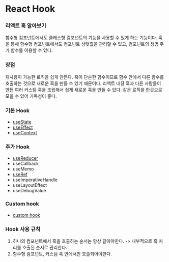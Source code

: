 # React Hook

### 리액트 훅 알아보기
함수형 컴포넌트에서도 클래스형 컴포넌트의 기능을 사용할 수 있게 하는 기능이다.
훅을 통해 함수형 컴포넌트에서도 컴포넌트 상탯값을 관리할 수 있고, 컴포넌트의 생명 주기 함수를 이용할 수 있다.

### 장점
재사용이 가능한 로직을 쉽게 만든다. 훅이 단순한 함수이므로 함수 안에서 다른 함수를 호출하는 것으로 새로운 훅을 만들 수 있기 때문이다.
리액트 내장 훅과 다른 사람들이 만든 여러 커스텀 훅을 조립해서 쉽게 새로운 훅을 만들 수 있다.
같은 로직을 한곳으로 모을 수 있어 가독성이 좋다.

### 기본 Hook
- [useState](https://github.com/ZZYoung0722/study/blob/main/ReactHook/useState.md)
- [useEffect](https://github.com/ZZYoung0722/study/blob/main/ReactHook/useEffect.md)
- [useContext](https://github.com/ZZYoung0722/study/blob/main/ReactHook/useContext.md)

### 추가 Hook
- [useReducer](https://github.com/ZZYoung0722/study/blob/main/ReactHook/useReducer.md)
- useCallback
- useMemo
- [useRef](https://github.com/ZZYoung0722/study/blob/main/ReactHook/useRef.md)
- useImperativeHandle
- useLayoutEffect
- useDebugValue

### Custom hook
- [custom hook](https://github.com/ZZYoung0722/study/blob/main/ReactHook/Custom%20Hook.md)

### Hook 사용 규칙
1. 하나의 컴포넌트에서 훅을 호출하는 순서는 항상 같아야한다. -> 내부적으로 훅 처리를 호출된 순서로 관리한다.
2. 함수형 컴포넌트, 커스텀 훅 안에서만 호출되어야한다.
